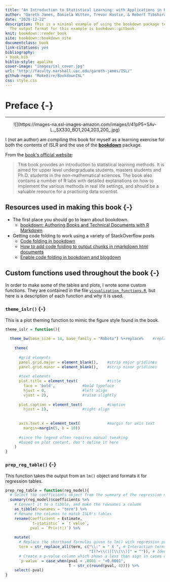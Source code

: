 ```yaml
--- 
title: "An Introduction to Statistical Learning: with Applications in R"
author: "Gareth James, Daniela Witten, Trevor Hastie, & Robert Tibshirani"
date: "2020-12-22"
description: This is a minimal example of using the bookdown package to write a book.
  The output format for this example is bookdown::gitbook.
knit: bookdown::render_book
site: bookdown::bookdown_site
documentclass: book
link-citations: yes
bibliography:
- book.bib
biblio-style: apalike
cover-image: "images/isl_cover.jpg"
url: "http://faculty.marshall.usc.edu/gareth-james/ISL/"
github-repo: "MokeEire/BookdownISL"
css: style.css
---
```



# Preface {-}
***
<div style="text-align:center;">
![](https://images-na.ssl-images-amazon.com/images/I/41pP5+SAv-L._SX330_BO1,204,203,200_.jpg)
</div>

I (not an author) am compiling this book for myself as a learning exercise for both the contents of ISLR and the use of the [**bookdown**](https://bookdown.org/) package. 

From the [book's official website](https://statlearning.com/):

>This book provides an introduction to statistical learning methods. It is aimed for upper level undergraduate students, masters students and Ph.D. students in the non-mathematical sciences. The book also contains a number of R labs with detailed explanations on how to implement the various methods in real life settings, and should be a valuable resource for a practicing data scientist.

## Resources used in making this book {-}

- The first place you should go to learn about bookdown.
  - [bookdown: Authoring Books and Technical Documents with R Markdown](https://bookdown.org/yihui/bookdown/)
- Getting code folding to work using a variety of StackOverflow posts
  - [Code folding in bookdown](https://stackoverflow.com/questions/45360998/code-folding-in-bookdown)
  - [How to add code folding to output chunks in rmarkdown html documents](https://stackoverflow.com/questions/37755037/how-to-add-code-folding-to-output-chunks-in-rmarkdown-html-documents)
  - [Enable code folding in bookdown and blogdown](https://statnmap.com/2017-11-13-enable-code-folding-in-bookdown-and-blogdown/)
  
## Custom functions used throughout the book {-}

In order to make some of the tables and plots, I wrote some custom functions.
They are contained in the file [`visualization_functions.R`](https://github.com/MokeEire/BookdownISL/blob/master/visualization_functions.R), but here is a description of each function and why it is used.

### `theme_islr()` {-}

This is a plot theming function to mimic the figure style found in the book.


```r
theme_islr = function(){ 
  
  theme_bw(base_size = 14, base_family = "Roboto") %+replace%    #replace elements we want to change
    
    theme(
      
      #grid elements
      panel.grid.major = element_blank(),    #strip major gridlines
      panel.grid.minor = element_blank(),    #strip minor gridlines
      
      #text elements
      plot.title = element_text(             #title
        face = 'bold',            #bold typeface
        hjust = 0,                #left align
        vjust = 2),               #raise slightly
      
      plot.caption = element_text(           #caption
        hjust = 1),               #right align
      
      
      axis.text.x = element_text(            #margin for axis text
        margin=margin(5, b = 10))
      
      #since the legend often requires manual tweaking 
      #based on plot content, don't define it here
    )
}
```

### `prep_reg_table()` {-}

This function takes the output from an `lm()` object and formats it for regression tables.


```r
prep_reg_table = function(reg_model){
  # Select the coefficients object from the summary of the regression model
  summary(reg_model)$coefficients %>% 
    # Convert it to a tibble, and make the rownames a column
    as_tibble(rownames = "term") %>% 
    # Rename the columns to match ISLR's tables
    rename(Coefficient = Estimate, 
           `t-statistic` = `t value`, 
           pval = `Pr(>|t|)`) %>% 
    
    mutate(
      # Replace the shorthand formulas given to lm() with regression publishing style
      term = str_replace_all(term, c("\\:" = " X ", # Interaction terms
                                     "I(?=\\()|[\\(\\)]" = "")), # Identity function
      # Create a p-value column which shows a less than sign in cases of very small p-values
      `p-value` = case_when(pval < .0001 ~ "<0.0001",
                            T ~ str_c(round(pval, 4)))) %>%
    select(-pval)
}
```

